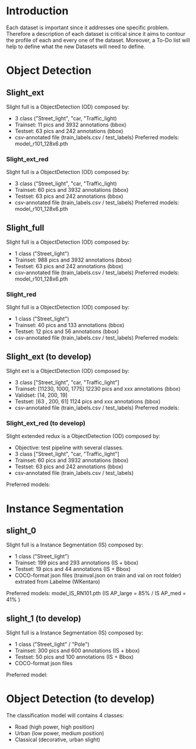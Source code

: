 # Introduction 

Each dataset is important since it addresses one specific problem. Therefore a description of each dataset is critical since it aims to contour the profile of each and every one of the dataset. Moreover, a To-Do list will help to define what the new Datasets will need to define. 

# Object Detection 
## Slight_ext
Slight full is a ObjectDetection (OD) composed by:
- 3 class ("Street_light", "car, "Traffic_light)
- Trainset: 11 pics and 3932 annotations (bbox)
- Testset: 63 pics and 242 annotations (bbox)
- csv-annotated file (train_labels.csv / test_labels)
Preferred models: model_r101_128x6.pth

### Slight_ext_red
Slight full is a ObjectDetection (OD) composed by:
- 3 class ("Street_light", "car, "Traffic_light)
- Trainset: 60 pics and 3932 annotations (bbox)
- Testset: 63 pics and 242 annotations (bbox)
- csv-annotated file (train_labels.csv / test_labels)
Preferred models: model_r101_128x6.pth

## Slight_full
Slight full is a ObjectDetection (OD) composed by:
- 1 class ("Street_light")
- Trainset: 988 pics and 3932 annotations (bbox)
- Testset: 63 pics and 242 annotations (bbox)
- csv-annotated file (train_labels.csv / test_labels)
Preferred models: model_r101_128x6.pth

### Slight_red
Slight full is a ObjectDetection (OD) composed by:
- 1 class ("Street_light")
- Trainset: 40 pics and 133 annotations (bbox)
- Testset: 12 pics and 56 annotations (bbox)
- csv-annotated file (train_labels.csv / test_labels)
Preferred models: 

## Slight_ext (to develop)
Slight ext is a ObjectDetection (OD) composed by:
- 3 class ["Street_light", "car, "Traffic_light"]
- Trainset: [11230, 1000, 1775] 12230 pics and xxx  annotations (bbox)
- Validset: [14, 200, 19] 
- Testset: [63 , 200, 61] 1124 pics and xxx annotations (bbox)
- csv-annotated file (train_labels.csv / test_labels)
Preferred models: 

### Slight_ext_red (to develop)
Slight extended redux is a ObjectDetection (OD) composed by:
- Objective: test pipeline with several classes. 
- 3 class ["Street_light", "car, "Traffic_light"]
- Trainset: 60 pics and 3932 annotations (bbox)
- Testset: 63 pics and 242 annotations (bbox)
- csv-annotated file (train_labels.csv / test_labels)

Preferred models: 

# Instance Segmentation
## slight_0
Slight full is a Instance Segmentation (IS) composed by:
- 1 class ("Street_light")
- Trainset: 199 pics and 293 annotations (IS + bbox)
- Testset: 19 pics and 44 annotations (IS + Bbox)
- COCO-format json files (trainval.json on train and val on root folder) extrated from Labelme (WKentaro)

Preferred models: model_IS_RN101.pth (IS AP_large = 85% / IS AP_med = 41% )


## slight_1 (to develop)
Slight full is a Instance Segmentation (IS) composed by:
- 1 class ("Street_light" / "Pole")
- Trainset: 300 pics and 600 annotations (IS + bbox)
- Testset: 50 pics and 100 annotations (IS + Bbox)
- COCO-format json files

Preferred model: 

# Object Detection (to develop)
The classification model will contains 4 classes:
- Road (high power, high position)
- Urban (low power, medium position)
- Classical (decorative, urban slight)


